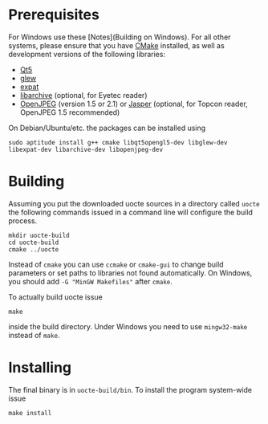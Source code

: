 # Prerequisites

For Windows use these [Notes](Building on Windows). For all other systems, please ensure that you have [CMake](http://www.cmake.org/) installed, as well as development versions of the following libraries:

- [Qt5](http://www.qt.io/)
- [glew](http://glew.sourceforge.net/)
- [expat](http://expat.sourceforge.net/)
- [libarchive](http://www.libarchive.org/) (optional, for Eyetec reader)
- [OpenJPEG](http://www.openjpeg.org/) (version 1.5 or 2.1) or [Jasper](http://www.ece.uvic.ca/~frodo/jasper/) (optional, for Topcon reader, OpenJPEG 1.5 recommended)

On Debian/Ubuntu/etc. the packages can be installed using

```
sudo aptitude install g++ cmake libqt5opengl5-dev libglew-dev libexpat-dev libarchive-dev libopenjpeg-dev
```

# Building

Assuming you put the downloaded uocte sources in a directory called `uocte` the following commands issued in a command line will configure the build process.

```
mkdir uocte-build
cd uocte-build
cmake ../uocte
```

Instead of `cmake` you can use `ccmake` or `cmake-gui` to change build parameters or set paths to libraries not found automatically. On Windows, you should add `-G "MinGW Makefiles"` after `cmake`.

To actually build uocte issue

```
make
```

inside the build directory. Under Windows you need to use `mingw32-make` instead of `make`.

# Installing

The final binary is in `uocte-build/bin`. To install the program system-wide issue

```
make install
```
